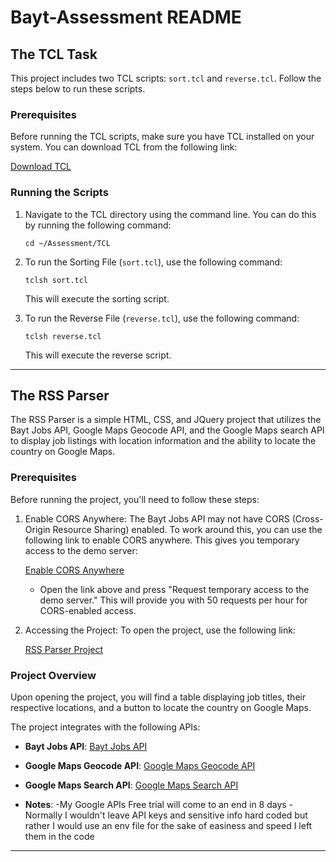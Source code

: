 # Bayt-Assessment README

## The TCL Task

This project includes two TCL scripts: `sort.tcl` and `reverse.tcl`. Follow the steps below to run these scripts.

### Prerequisites

Before running the TCL scripts, make sure you have TCL installed on your system. You can download TCL from the following link:

[Download TCL](https://www.activestate.com/products/tcl/)

### Running the Scripts

1. Navigate to the TCL directory using the command line. You can do this by running the following command:

   ```
   cd ~/Assessment/TCL
   ```

2. To run the Sorting File (`sort.tcl`), use the following command:

   ```
   tclsh sort.tcl
   ```

   This will execute the sorting script.

3. To run the Reverse File (`reverse.tcl`), use the following command:

   ```
   tclsh reverse.tcl
   ```

   This will execute the reverse script.

---

## The RSS Parser

The RSS Parser is a simple HTML, CSS, and JQuery project that utilizes the Bayt Jobs API, Google Maps Geocode API, and the Google Maps search API to display job listings with location information and the ability to locate the country on Google Maps.

### Prerequisites

Before running the project, you'll need to follow these steps:

1. Enable CORS Anywhere: The Bayt Jobs API may not have CORS (Cross-Origin Resource Sharing) enabled. To work around this, you can use the following link to enable CORS anywhere. This gives you temporary access to the demo server:

   [Enable CORS Anywhere](https://cors-anywhere.herokuapp.com/corsdemo)
   
   - Open the link above and press "Request temporary access to the demo server." This will provide you with 50 requests per hour for CORS-enabled access.

2. Accessing the Project: To open the project, use the following link:

   [RSS Parser Project](https://omarmohammed19.github.io/Bayt-Assessment/Assessment/RSS%20Parser/job-listings.html)

### Project Overview

Upon opening the project, you will find a table displaying job titles, their respective locations, and a button to locate the country on Google Maps.

The project integrates with the following APIs:

- **Bayt Jobs API**: [Bayt Jobs API](https://careers.moveoneinc.com/rss/all-rss.xml/)

- **Google Maps Geocode API**: [Google Maps Geocode API](https://maps.googleapis.com/maps/api/geocode/json?address=""&key="")

- **Google Maps Search API**: [Google Maps Search API](https://www.google.com/maps/search/?api=1&query=LATITUDE,LONGITUDE)

- **Notes**:
-My Google APIs Free trial will come to an end in 8 days
-Normally I wouldn't leave API keys and sensitive info hard coded but rather I would use an env file for the sake of easiness and speed I left them in the code

---

